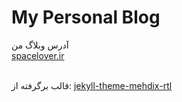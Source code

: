 # My Personal Blog
<p dir="rtl">
 

آدرس وبلاگ من  
  <a href = "https://spacelover.ir/">
   spacelover.ir
</a>

</br>
قالب برگرفته از:
  <a href = "https://github.com/mehdisadeghi/jekyll-theme-mehdix-rtl">
   jekyll-theme-mehdix-rtl
</a>
 
</p>
